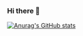 ### Hi there 👋
[![Anurag's GitHub stats](https://github-readme-stats.vercel.app/api?username=wi2liamalpha&show_icons=true&theme=onedark)](https://github.com/anuraghazra/github-readme-stats)
<!--
**wi2liamalpha/wi2liamalpha** is a ✨ _special_ ✨ repository because its `README.md` (this file) appears on your GitHub profile.

Here are some ideas to get you started:

- 🔭 I’m currently working on ...
- 🌱 I’m currently learning ...
- 👯 I’m looking to collaborate on ...
- 🤔 I’m looking for help with ...
- 💬 Ask me about ...
- 📫 How to reach me: ...
- 😄 Pronouns: ...
- ⚡ Fun fact: ...
-->
